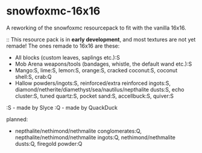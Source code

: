 # snowfoxmc-16x16
A reworking of the snowfoxmc resourcepack to fit with the vanilla 16x16.

:: This resource pack is in **early development**, and most textures are not yet remade!
The ones remade to 16x16 are these:
- All blocks (custom leaves, saplings etc.):S
- Mob Arena weapons/tools (bandages, whistle, the default wand etc.):S
- Mango:S, lime:S, lemon:S, orange:S, cracked coconut:S, coconut shell:S, crab:Q
- Hallow powders/ingots:S, reinforced/extra reinforced ingots:S, diamond/netherite/diamethyst/sea/nautilus/nepthalite dusts:S, echo cluster:S, tuned quartz:S, pocket sand:S, accellbuck:S, quiver:S

:S - made by Slyce
:Q - made by QuackDuck

planned:
- nepthalite/nethimond/nethmalite conglomerates:Q, nepthalite/nethimond/nethmalite ingots:Q, nethimond/nethmalite dusts:Q, firegold powder:Q
